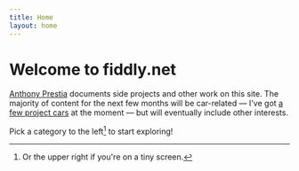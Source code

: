 ```yaml
---
title: Home
layout: home
---
```


# Welcome to fiddly.net
[Anthony Prestia](https://prestia.org) documents side projects and other work on this site. The majority of content for the next few months will be car-related — I've got [a few project cars](https://mediumtonysgarage.com) at the moment — but will eventually include other interests.

Pick a category to the left[^1] to start exploring!

[^1]: Or the upper right if you're on a tiny screen.
